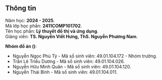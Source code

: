 ## Thông tin
Năm học: **2024 - 2025**.  
Mã lớp học phần: **2411COMP101702**.  
Tên học phần: **Lý thuyết đồ thị và ứng dụng**.  
Giảng viên: **TS. Nguyễn Viết Hưng, ThS. Nguyễn Phương Nam**.  

**Nhóm đồ án ()**:
- Nguyễn Ngọc Phú Tỷ - Mã số sinh viên: 49.01.104.172 - Nhóm trưởng.
- Trần Lê Triều Dương - Mã số sinh viên: 49.01.104.026.
- Nguyễn Hữu Minh Quân - Mã số sinh viên: 49.01.104.120.
- Nguyễn Thái Bình - Mã số sinh viên: 49.01.104.011.
